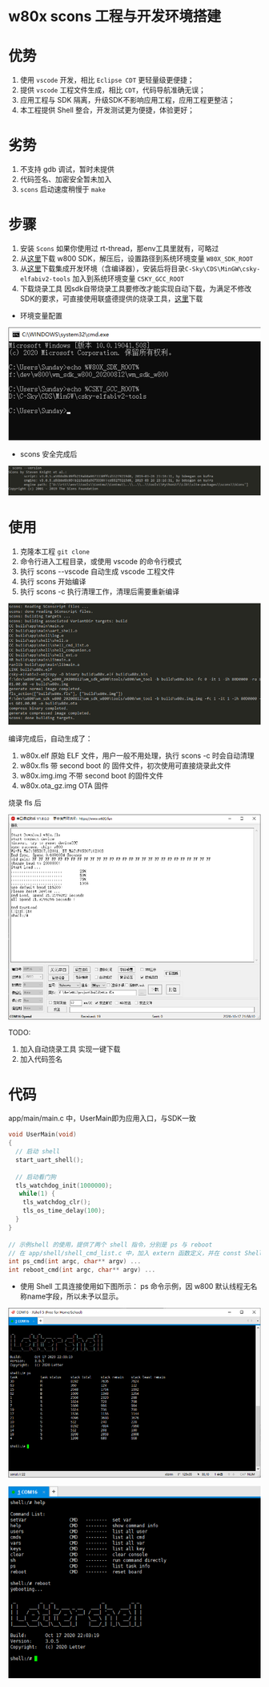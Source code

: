 # w80x scons 工程与开发环境搭建

# 优势
1. 使用 `vscode` 开发，相比 `Eclipse CDT` 更轻量级更便捷；
1. 提供 `vscode` 工程文件生成，相比 `CDT`，代码导航准确无误；
1. 应用工程与 SDK 隔离，升级SDK不影响应用工程，应用工程更整洁；
1. 本工程提供 Shell 整合，开发测试更为便捷，体验更好；

# 劣势
1. 不支持 gdb 调试，暂时未提供
1. 代码签名、加密安全暂未加入
1. `scons` 启动速度稍慢于 `make`

# 步骤
1. 安装 `Scons` 如果你使用过 rt-thread，那env工具里就有，可略过
1. 从[这里](http://www.winnermicro.com/html/1/156/158/558.html)下载 w800 SDK，解压后，设置路径到系统环境变量 `W80X_SDK_ROOT`
1. 从[这里](https://occ.t-head.cn/community/download?id=616214177698021376)下载集成开发环境（含编译器），安装后将目录`C-Sky\CDS\MinGW\csky-elfabiv2-tools` 加入到系统环境变量 `CSKY_GCC_ROOT` 
1. 下载烧录工具 因sdk自带烧录工具要修改才能实现自动下载，为满足不修改SDK的要求，可直接使用联盛德提供的烧录工具，[这里](https://download.w600.fun/tool/ThingsTurn_Serial_Tool.7z)下载 


- 环境变量配置

![环境变量配置](./static/2020-10-17-21-34-11.png)

- scons 安全完成后

![Scons 安装完成](./static/2020-10-17-21-40-18.png)

# 使用

1. 克隆本工程 `git clone `
1. 命令行进入工程目录，或使用 vscode 的命令行模式
1. 执行 scons --vscode 自动生成 vscode 工程文件
1. 执行 scons 开始编译
1. 执行 scons -c 执行清理工作，清理后需要重新编译

![](./static/2020-10-17-21-45-55.png)

编译完成后，自动生成了：
1. w80x.elf 原始 ELF 文件，用户一般不用处理，执行 scons -c 时会自动清理
1. w80x.fls 带 second boot 的 固件文件，初次使用可直接烧录此文件
1. w80x.img.img 不带 second boot 的固件文件
1. w80x.ota_gz.img OTA 固件

烧录 fls 后

![](./static/2020-10-17-21-58-19.png)

TODO:
1. 加入自动烧录工具 实现一键下载
1. 加入代码签名

# 代码

app/main/main.c 中，UserMain即为应用入口，与SDK一致
```C
void UserMain(void)
{
  // 启动 shell
  start_uart_shell();

  // 启动看门狗
  tls_watchdog_init(1000000);
   while(1) {
    tls_watchdog_clr();
    tls_os_time_delay(100);
  }
}

// 示例shell 的使用，提供了两个 shell 指令，分别是 ps 与 reboot
// 在 app/shell/shell_cmd_list.c 中，加入 extern 函数定义，并在 const ShellCommand shellCommandList 定义的最后依葫芦画瓢加入即可
int ps_cmd(int argc, char** argv) ...
int reboot_cmd(int argc, char** argv) ...
```

- 使用 Shell 工具连接使用如下图所示：
ps 命令示例，因 w800 默认线程无名称name字段，所以未予以显示。

![](./static/2020-10-17-22-05-07.png)

![](./static/2020-10-17-22-05-40.png)
